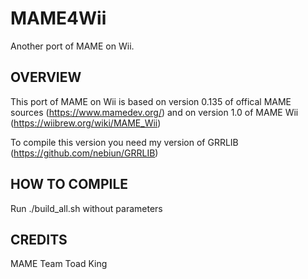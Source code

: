 # MAME4Wii
Another port of MAME on Wii.

## OVERVIEW
This port of MAME on Wii is based on version 0.135 of offical MAME sources (<https://www.mamedev.org/>) 
and on version 1.0 of MAME Wii (<https://wiibrew.org/wiki/MAME_Wii>)

To compile this version you need my version of GRRLIB (<https://github.com/nebiun/GRRLIB>)

## HOW TO COMPILE
Run ./build_all.sh without parameters


## CREDITS
MAME Team
Toad King

